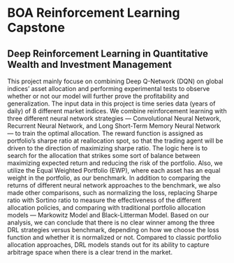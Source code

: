 # BOA Reinforcement Learning Capstone
## Deep Reinforcement Learning in Quantitative Wealth and Investment Management  

This project mainly focuse on combining Deep Q-Network (DQN) on global indices’ asset allocation and performing experimental tests to observe whether or not our model will further prove the profitability and generalization.
The input data in this project is time series data (years of daily) of 8 different market indices.
We combine reinforcement learning with three different neural network strategies — Convolutional Neural Network, Recurrent Neural Network, and Long Short-Term Memory Neural Network — to train the optimal allocation. The reward function is assigned as portfolio’s sharpe ratio at reallocation spot, so that the trading agent will be driven to the direction of maximizing sharpe ratio. The logic here is to search for the allocation that strikes some sort of balance between maximizing expected return and reducing the risk of the portfolio. Also, we utilize the Equal Weighted Portfolio (EWP), where each asset has an equal weight in the portfolio, as our benchmark. In addition to comparing the returns of different neural network approaches to the benchmark, we also made other comparisons, such as normalizing the loss, replacing Sharpe ratio with Sortino ratio to measure the effectiveness of the different allocation policies, and comparing with traditional portfolio allocation models — Markowitz Model and Black-Litterman Model.
Based on our analysis, we can conclude that there is no clear winner among the three DRL strategies versus benchmark, depending on how we choose the loss function and whether it is normalized or not. Compared to classic portfolio allocation approaches, DRL models stands out for its ability to capture arbitrage space when there is a clear trend in the market.
